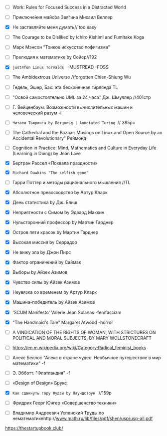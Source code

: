 - [ ] Work: Rules for Focused Success in a Distracted World
- [ ] Приключе́ния майо́ра Звя́гина Михаил Веллер
- [x] Не заставляйте меня думать// too easy
- [ ] The Courage to be Disliked by Ichiro Kishimi and Fumitake Koga
- [ ] Марк Мэнсон "Тонкое искусство пофигизма"
- [ ] Прелюдия к математике by Сойер//192
- [x] `just4fun Linus Torvalds ` -MUSTREAD -FOSS
- [ ]  The Ambidextrous Universe //forgotten Chien-Shiung Wu 
- [ ]  Гедель, Эшер, Бах: эта бесконечная гирлянда TL
- [ ]  "Освой самостоятельно UML за 24 часа" Дж. Шмуллер //401стр
- [ ]  Г. Вейценбаум. Возможности вычислительных машин и человеческий разум -l
- [ ] `Читаем Тьюринга by Петцольд | Annotated Turing `// 385p+  
- [ ] The Cathedral and the Bazaar: Musings on Linux and Open Source by an Accidental Revolutionary" Реймонд
- [ ] Cognition in Practice: Mind, Mathematics and Culture in Everyday Life (Learning in Doing) by Jean Lave  
- [x] Бертран Рассел «Похвала праздности»
- [x] `Richard Dawkins "The selfish gene"` 
- [ ] Гарри Поттер и методы рационального мышления //TL
- [x] Абсолютное превосходство by Артур Кларк 
- [x] День статистика by Дж. Блиш 
- [x] Неприятности с Симом by Эдвард Маккин 
- [x] Нульсторонний профессор by Мартин Гарднер 
- [x] Остров пяти красок by Мартин Гарднер 
- [x] Высокая миссия by Серрадор  
- [x] Не вижу зла by Джон Пирс 
- [x] Фактор ограничений by Саймак 
- [x] Выборы by Айзек Азимов 
- [x] Чувство силы by Айзек Азимов 
- [x] Неувязка со временем by Артур Кларк 
- [x] Машина-победитель by Айзек Азимов 
- [x] 'SCUM Manifesto' Valerie Jean Solanas -femfascizm 
- [x] "The Handmaid's Tale" Margaret Atwood -horror 
- [ ] A VINDICATION OF THE RIGHTS OF WOMAN, WITH STRICTURES ON POLITICAL AND MORAL SUBJECTS, BY MARY WOLLSTONECRAFT
- [ ] https://en.m.wikipedia.org/wiki/Category:Radical_feminist_books
- [ ] Алекс Беллос "Алекс в стране чудес. Необычное путешествие в мир математики" -f
- [ ] Э. Эбботт.  "Флатландия" -f 
- [ ] «Design of Design» Брукс
- [x] `Как сдвинуть гору Фудзи by Паундстоун ` //159p
- [ ] Фридрих Георг Юнгер «Совершенство техники» 
- [ ] Владимир Андреевич Успенский Труды по нематематикеhttp://www.math.ru/lib/files/pdf/shen/usp/usp-all.pdf


https://thestartupbook.club/

